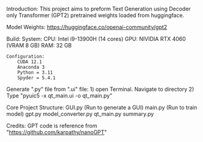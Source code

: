 Introduction:
	This project aims to preform Text Generation using Decoder only Transformer (GPT2) pretrained weights loaded from huggingface.


Model Weights:
	https://huggingface.co/openai-community/gpt2


Build: 
	System:
		CPU: Intel i9-13900H (14 cores)
		GPU: NIVIDIA RTX 4060 (VRAM 8 GB)
		RAM: 32 GB

	Configuration:
		CUDA 12.1
		Anaconda 3
		Python = 3.11
		Spyder = 5.4.1


Generate ".py" file from ".ui" file:
	1) open Terminal. Navigate to directory
	2) Type "pyuic5 -x qt_main.ui -o qt_main.py"



Core Project Structure:
	GUI.py (Run to generate a GUI)
	main.py (Run to train model)
	gpt.py
	model_converter.py
	qt_main.py
	summary.py


Credits:
	GPT code is reference from "https://github.com/karpathy/nanoGPT"
	
